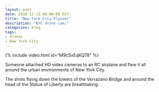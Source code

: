 ```yaml
---
layout: post
date: 2010-12-13 08:00:00 EST
title: "New York City Flyover"
description: "NYC drone cam."
categories: blog
tags:
- drones
- New York City
---
```


{% include video.html id="M9cSxEqKQ78" %}

Someone attached HD video cameras to an RC airplane and flew it all around the urban environments of New York City.

The shots flying down the towers of the Verrazano Bridge and around the head of the Statue of Liberty are breathtaking.
